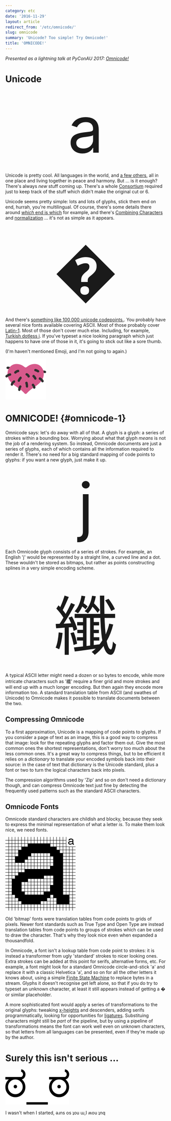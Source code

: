```yaml
---
category: etc
date: '2016-11-29'
layout: article
redirect_from: '/etc/omnicode/'
slug: omnicode
summary: 'Unicode? Too simple! Try Omnicode!'
title: 'OMNICODE!'
---
```


<style>div.giant { font-size: 150pt; text-align: center }</style>

*Presented as a lightning talk at PyConAU 2017: [Omnicode!](/talk/pycon2017/omnicode/)*

Unicode
=======

<div class="giant">a</div>

Unicode is pretty cool. All languages in the world, and [a few
others](https://en.wikipedia.org/wiki/Tengwar#Unicode), all in one place
and living together in peace and harmony. But ... is it enough? There's
always *new* stuff coming up. There's a whole
[Consortium](http://unicode.org/consortium/consort.html) required just
to keep track of the stuff which didn't make the original cut or 6.

Unicode seems pretty simple: lots and lots of glyphs, stick them end on
end, hurrah, you're multilingual. Of course, there's some details there
around [*which* end is
which](https://en.wikipedia.org/wiki/Right-to-left_mark) for example,
and there's [Combining
Characters](https://en.wikipedia.org/wiki/Combining_character) and
[normalization](http://unicode.org/faq/normalization.html#7) ... it's
not as simple as it appears.

<div class="giant">�</div>

And there's [something like 100,000 unicode
codepoints.](https://en.wikipedia.org/wiki/Unicode#Versions). You
probably have several nice fonts available covering ASCII. Most of those
probably cover [Latin-1](https://en.wikipedia.org/wiki/ISO/IEC_8859-1).
Most of those don't cover much else. Including, for example, [Turkish
dotless i](https://en.wikipedia.org/wiki/Dotted_and_dotless_I). If
you've typeset a nice looking paragraph which just happens to have one
of those in it, it's going to stıck out like a sore thumb.

(I'm haven't mentioned Emoji, and I'm not going to again.)

![Hairy Heart](img/hairy-heart.png)

OMNICODE! {#omnicode-1}
=========

Omnicode says: let's do away with all of that. A glyph is a glyph: a
series of strokes within a bounding box. Worrying about what that glyph
*means* is not the job of a rendering system. So instead, Omnicode
documents are just a series of glyphs, each of which contains all the
information required to render it. There's no need for a big standard
mapping of code points to glyphs: if you want a new glyph, just make it
up.

<div class="giant">j</div>

Each Omnicode glyph consists of a series of strokes. For example, an
English 'j' would be represented by a straight line, a curved line and a
dot. These wouldn't be stored as bitmaps, but rather as points
constructing splines in a very simple encoding scheme.

<div class="giant">纖</div>

A typical ASCII
letter might need a dozen or so bytes to encode, while more intricate
characters such as '纖' require a finer grid and more strokes and will
end up with a much longer encoding. But then again they encode more
information too. A standard translation table from ASCII (and swathes of
Unicode) to Omnicode makes it possible to translate documents between
the two.


Compressing Omnicode
--------------------

To a first approximation, Unicode is a mapping of code points to glyphs.
If you consider a page of text as an image, this is a good way to
compress that image: look for the repeating glyphs and factor them out.
Give the most common ones the shortest representations, don't worry too
much about the less common ones. It's a great way to compress things,
but to be efficient it relies on a *dictionary* to translate your
encoded symbols back into their source: in the case of text that
dictionary is the Unicode standard, plus a font or two to turn the
logical characters back into pixels.

The compression algorithms used by 'Zip' and so on don't need a
dictionary though, and can compress Omnicode text just fine by detecting
the frequently used patterns such as the standard ASCII characters.

Omnicode Fonts
--------------

Omnicode standard characters are childish and blocky, because they seek
to express the minimal representation of what a letter *is*. To make
them look nice, we need fonts.

![Letter a](img/letter-a.png)

Old 'bitmap' fonts were translation tables from code points to grids of
pixels. Newer font standards such as True Type and Open Type are instead
translation tables from code points to groups of strokes which can be
used to draw the character. That's why they look nice even when expanded
a thousandfold.

In Omnicode, a font isn't a lookup table from code point to strokes: it
is instead a transformer from ugly 'standard' strokes to nicer looking
ones. Extra strokes can be added at this point for serifs, alternative
forms, etc. For example, a font might look for a standard Omnicode
circle-and-stick 'a' and replace it with a classic Helvetica 'a', and so
on for all the other letters it knows about, using a simple [Finite
State Machine](https://en.wikipedia.org/wiki/Finite-state_machine) to
replace bytes in a stream. Glyphs it doesn't recognise get left alone,
so that if you do try to typeset an unknown character, at least it still
appears instead of getting a � or similar placeholder.

A more sophisticated font would apply a series of transformations to the
original glyphs: tweaking
[x-heights](https://en.wikipedia.org/wiki/X-height) and descenders,
adding serifs programmatically, looking for opportunities for
[ligatures](https://en.wikipedia.org/wiki/Typographic_ligature).
Substituing characters might still be *part* of the pipeline, but by
using a pipeline of transformations means the font can work well even on
unknown characters, so that letters from all languages can be presented,
even if they're made up by the author.

Surely this isn't serious ...
=============================

![Look of Disapproval](img/lod.png)

I wasn't when I started, ǝɹns os ʇou ɯ,I ʍou ʇnq
